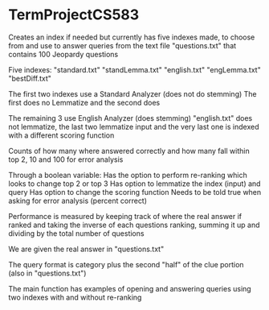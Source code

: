 # TermProjectCS583

Creates an index if needed but currently has five indexes made, to choose from and use to answer
queries from the text file "questions.txt" that contains 100 Jeopardy questions

Five indexes:
	"standard.txt"
	"standLemma.txt"
	"english.txt"
	"engLemma.txt"
	"bestDiff.txt"
	
The first two indexes use a Standard Analyzer (does not do stemming)
The first does no Lemmatize and the second does

The remaining 3 use English Analyzer (does stemming)
"english.txt" does not lemmatize, the last two lemmatize input
and the very last one is indexed with a different scoring function

Counts of how many where answered correctly and how many fall within top 2, 10 and 100 for error analysis

Through a boolean variable:
	Has the option to perform re-ranking which looks to change top 2 or top 3
	Has option to lemmatize the index (input) and query
	Has option to change the scoring function 
	Needs to be told true when asking for error analysis (percent correct)
	
Performance is measured by keeping track of where the real answer if ranked and
taking the inverse of each questions ranking, summing it up and dividing by the total number of questions

We are given the real answer in "questions.txt"

The query format is category plus the second "half" of the clue portion (also in "questions.txt")

The main function has examples of opening and answering queries using two indexes with and without re-ranking
